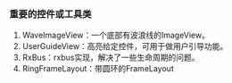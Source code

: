 ### 重要的控件或工具类
1. WaveImageView：一个底部有波浪线的ImageView。<br/>
1. UserGuideView：高亮给定控件，可用于做用户引导功能。<br/>
1. RxBus：rxbus实现，解决了一些生命周期的问题。<br/>
1. RingFrameLayout：带圆环的FrameLayout
